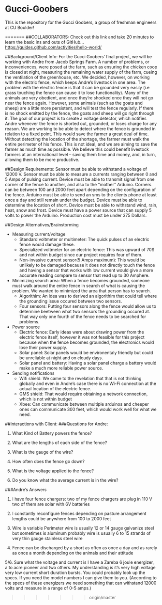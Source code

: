 Gucci-Goobers
=============

This is the repository for the Gucci Goobers, a group of freshman engineers at CU Boulder!

=======
##COLLABORATORS: 
Check out this link and take 20 minutes to learn the basic ins and outs of GitHub...
https://guides.github.com/activities/hello-world/

##Background/Client Info:
  For the Gucci Goobers’ final project, we will be working with Andre from Jacob Springs Farm. A number of problems, or inconveniences, were posed at the farm, such as ensuring the chicken coop is closed at night, measuring the remaining water supply of the farm, cueing the ventilation of the greenhouse, etc. We decided, however, on working with the electric fence, which keeps Andre’s livestock in one area. The problem with the electric fence is that it can be grounded very easily (i.e grass touching the fence can cause it to lose functionality). Many of the animals are very obedient, and once they’re shocked once they will not go near the fence again. However, some animals (such as the goats and sheep) are a little more persistent, and will test the fence regularly. If there is no shock emitted by the fence, the goats and sheep will go right through it. The goal of our project is to create a voltage detector, which notifies Andre whenever the fence is shorted out, grounded, or loses charge for any reason. We are working to be able to detect where the fence is grounded in relation to a fixed point. This would save the farmer a great deal of time. Without detecting the location of the shortage, the farmer must walk the entire perimeter of his fence. This is not ideal, and we are aiming to save the farmer as much time as possible. We believe this could benefit livestock farmers at an international level – saving them time and money, and, in turn, allowing them to be more productive.


##Design Requirements:
Sensor must be able to withstand a voltage of 12000 V.
Sensor must be able to measure a currents ranging between 0 and 5 Amps of pulsing current.
Device must be able to transmit signal from one corner of the fence to another, and also to the “mother” Arduino. Corners can be between 100 and 2000 feet apart depending on the configuration of the fence.
Arduino must be able to send an sms to the clients phone at least once a day and still remain under the budget.
Device must be able to determine the location of short.
Device must be able to withstand wind, rain, heat, snow and frost.
Device must have a power source that can supply 5 volts to power the Arduino.
Production cost must be under 375 Dollars.



##Design Alternatives/Brainstorming
- Measuring current/voltage
  - Standard voltmeter or multimeter: The quick pulses of an electric fence would damage these.
  - Specialized voltmeter for an electric fence: This was upward of 70$ and not within budget since our project requires four of them.
  - Non-invasive current sensor(5 Amps maximum): This would be unlikely to be damaged because it does not directly touch the fence and having a sensor that works with low current would give a more accurate reading compare to sensor that read up to 30 Amphere.
- Minimizing search area: When a fence becomes grounded, someone must walk around the entire fence in search of what is causing the problem. We wanted to minimized the area that person has to search.
  - Algorithim: An idea was to derived an algorithim that could tell where the grounding issue occured between two sensors.
  - Four sensors: Putting four sensors along the fence would allow us to determine beetween what two sensors the grounding occured at. That way only one fourth of the fence needs to be searched for problems.
- Power source
  - Electric fence: Early ideas were about drawing power from the electric fence itself, however it was not feasible for this project because when the fence becomes grounded, the electronics would lose their power supply.
  - Solar panel: Solar panels would be environentaly friendly but could be unreliable at night and on cloudy days.
  - Solar panel and battery: Having a solar panel charge a battery would make a much more reliable power source.
- Sending notifications
  - Wifi shield: We came to the revelation that that is not thinking globally and even in Andre’s case there is no Wi-Fi connection at the actual location of the electric fence.
  - GMS shield: That would require obtaining a network connection, which is not within budget
  - Xbee: Can communicate between multiple arduinos and cheeper ones can communicate 300 feet, which would work well for what we need.
  

##Interactions with Client:
###Questions for Andre:

1.	What Kind of Battery powers the fence?

2.	What are the lengths of each side of the fence? 

3.	What is the gauge of the wire? 

4.	How often does the fence go down? 

5.	What is the voltage applied to the fence? 

6.	Do you know what the average current is in the wire? 

###Andre’s Answers

1.	I have four fence chargers: two of my fence chargers are plug in 110 V two of them are solar with 6V batteries 

2.	I constantly reconfigure fences depending on pasture arrangement lengths could be anywhere from 100 to 2000 feet

3.	Wire is variable Perimeter wire is usually 12 or 14 gauge galvanize steel but sometimes is aluminum probably wire is 		usually 6 to 15 strands of very thin gauge stainless steel wire 

4.	Fence can be discharged by a short as often as once a day and as rarely as once a month depending on the animals and 		their attitude

5/6.	Sure what the voltage and current is I have a Zareba 6 joule energizer, a to acre pioneer and two others. My 			understanding is it’s very high voltage very low current short duration bursts. You could probably look up the specs. If 	you need the model numbers I can give them to you. (According to the specs of these energizers we need something that can 	withstand 12000 volts and measure in a range of 0-5 amps.)

>>>>>>> origin/master
